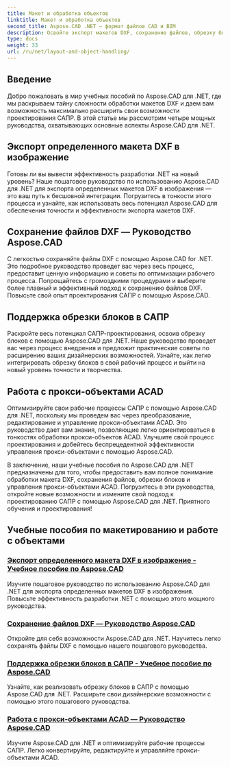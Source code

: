 ```yaml
---
title: Макет и обработка объектов
linktitle: Макет и обработка объектов
second_title: Aspose.CAD .NET — формат файлов CAD и BIM
description: Освойте экспорт макетов DXF, сохранение файлов, обрезку блоков и прокси-объекты ACAD без особых усилий для улучшения проектирования САПР с помощью Aspose.CAD для .NET.
type: docs
weight: 33
url: /ru/net/layout-and-object-handling/
---
```


## Введение

Добро пожаловать в мир учебных пособий по Aspose.CAD для .NET, где мы раскрываем тайну сложности обработки макетов DXF и даем вам возможность максимально расширить свои возможности проектирования САПР. В этой статье мы рассмотрим четыре мощных руководства, охватывающих основные аспекты Aspose.CAD для .NET.

 ## Экспорт определенного макета DXF в изображение

Готовы ли вы вывести эффективность разработки .NET на новый уровень? Наше пошаговое руководство по использованию Aspose.CAD для .NET для экспорта определенных макетов DXF в изображения — это ваш путь к бесшовной интеграции. Погрузитесь в тонкости этого процесса и узнайте, как использовать весь потенциал Aspose.CAD для обеспечения точности и эффективности экспорта макетов DXF.

 ## Сохранение файлов DXF — Руководство Aspose.CAD

С легкостью сохраняйте файлы DXF с помощью Aspose.CAD for .NET. Это подробное руководство проведет вас через весь процесс, предоставит ценную информацию и советы по оптимизации рабочего процесса. Попрощайтесь с громоздкими процедурами и выберите более плавный и эффективный подход к сохранению файлов DXF. Повысьте свой опыт проектирования САПР с помощью Aspose.CAD.

 ## Поддержка обрезки блоков в САПР

Раскройте весь потенциал САПР-проектирования, освоив обрезку блоков с помощью Aspose.CAD для .NET. Наше руководство проведет вас через процесс внедрения и предложит практические советы по расширению ваших дизайнерских возможностей. Узнайте, как легко интегрировать обрезку блоков в свой рабочий процесс и выйти на новый уровень точности и творчества.

 ## Работа с прокси-объектами ACAD

Оптимизируйте свои рабочие процессы САПР с помощью Aspose.CAD для .NET, поскольку мы проведем вас через преобразование, редактирование и управление прокси-объектами ACAD. Это руководство дает вам знания, позволяющие легко ориентироваться в тонкостях обработки прокси-объектов ACAD. Улучшите свой процесс проектирования и добейтесь беспрецедентной эффективности управления прокси-объектами с помощью Aspose.CAD.

В заключение, наши учебные пособия по Aspose.CAD для .NET предназначены для того, чтобы предоставить вам полное понимание обработки макета DXF, сохранения файлов, обрезки блоков и управления прокси-объектами ACAD. Погрузитесь в эти руководства, откройте новые возможности и измените свой подход к проектированию САПР с помощью Aspose.CAD для .NET. Приятного обучения и проектирования!
## Учебные пособия по макетированию и работе с объектами
### [Экспорт определенного макета DXF в изображение - Учебное пособие по Aspose.CAD](./exporting-specific-dxf-layout-to-image/)
Изучите пошаговое руководство по использованию Aspose.CAD для .NET для экспорта определенных макетов DXF в изображения. Повысьте эффективность разработки .NET с помощью этого мощного руководства.
### [Сохранение файлов DXF — Руководство Aspose.CAD](./saving-dxf-files/)
Откройте для себя возможности Aspose.CAD для .NET. Научитесь легко сохранять файлы DXF с помощью нашего пошагового руководства.
### [Поддержка обрезки блоков в САПР - Учебное пособие по Aspose.CAD](./supporting-block-clipping-in-cad/)
Узнайте, как реализовать обрезку блоков в САПР с помощью Aspose.CAD для .NET. Расширьте свои дизайнерские возможности с помощью этого пошагового руководства.
### [Работа с прокси-объектами ACAD — Руководство Aspose.CAD](./working-with-acad-proxy-entities/)
Изучите Aspose.CAD для .NET и оптимизируйте рабочие процессы САПР. Легко конвертируйте, редактируйте и управляйте прокси-объектами ACAD.